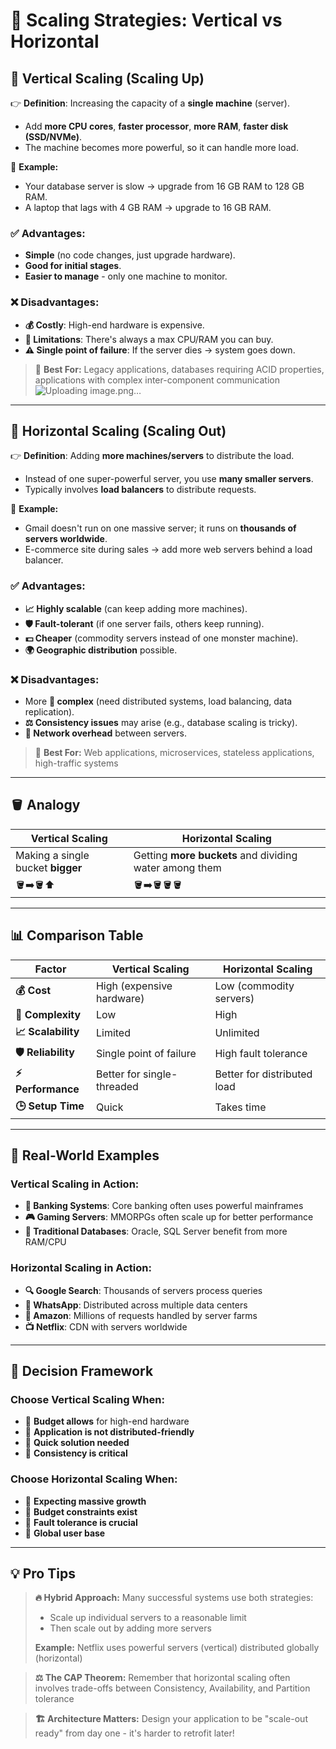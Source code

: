 # 📏 Scaling Strategies: Vertical vs Horizontal

## 🔹 **Vertical Scaling (Scaling Up)**

👉 **Definition**: Increasing the capacity of a **single machine** (server).
* Add **more CPU cores**, **faster processor**, **more RAM**, **faster disk (SSD/NVMe)**.
* The machine becomes more powerful, so it can handle more load.

📌 **Example:**
* Your database server is slow → upgrade from 16 GB RAM to 128 GB RAM.
* A laptop that lags with 4 GB RAM → upgrade to 16 GB RAM.

### ✅ **Advantages**:
* **Simple** (no code changes, just upgrade hardware).
* **Good for initial stages**.
* **Easier to manage** - only one machine to monitor.

### ❌ **Disadvantages**:
* **💰 Costly**: High-end hardware is expensive.
* **🚫 Limitations**: There's always a max CPU/RAM you can buy.
* **⚠️ Single point of failure**: If the server dies → system goes down.

> 🎯 **Best For:** Legacy applications, databases requiring ACID properties, applications with complex inter-component communication
![Uploading image.png…]()

---

## 🔹 **Horizontal Scaling (Scaling Out)**

👉 **Definition**: Adding **more machines/servers** to distribute the load.
* Instead of one super-powerful server, you use **many smaller servers**.
* Typically involves **load balancers** to distribute requests.

📌 **Example:**
* Gmail doesn't run on one massive server; it runs on **thousands of servers worldwide**.
* E-commerce site during sales → add more web servers behind a load balancer.

### ✅ **Advantages**:
* **📈 Highly scalable** (can keep adding more machines).
* **🛡️ Fault-tolerant** (if one server fails, others keep running).
* **💵 Cheaper** (commodity servers instead of one monster machine).
* **🌍 Geographic distribution** possible.

### ❌ **Disadvantages**:
* More **🔧 complex** (need distributed systems, load balancing, data replication).
* **⚖️ Consistency issues** may arise (e.g., database scaling is tricky).
* **🔄 Network overhead** between servers.

> 🎯 **Best For:** Web applications, microservices, stateless applications, high-traffic systems

---

## 🪣 **Analogy**

| **Vertical Scaling** | **Horizontal Scaling** |
|---------------------|------------------------|
| Making a single bucket **bigger** | Getting **more buckets** and dividing water among them |
| 🪣➡️🪣⬆️ | 🪣➡️🪣🪣🪣 |

---

## 📊 **Comparison Table**

| Factor | Vertical Scaling | Horizontal Scaling |
|--------|------------------|-------------------|
| **💰 Cost** | High (expensive hardware) | Low (commodity servers) |
| **🔧 Complexity** | Low | High |
| **📈 Scalability** | Limited | Unlimited |
| **🛡️ Reliability** | Single point of failure | High fault tolerance |
| **⚡ Performance** | Better for single-threaded | Better for distributed load |
| **🕒 Setup Time** | Quick | Takes time |

---

## 🚀 **Real-World Examples**

### **Vertical Scaling in Action:**
* **🏦 Banking Systems**: Core banking often uses powerful mainframes
* **🎮 Gaming Servers**: MMORPGs often scale up for better performance
* **💾 Traditional Databases**: Oracle, SQL Server benefit from more RAM/CPU

### **Horizontal Scaling in Action:**
* **🔍 Google Search**: Thousands of servers process queries
* **📱 WhatsApp**: Distributed across multiple data centers
* **🛒 Amazon**: Millions of requests handled by server farms
* **📺 Netflix**: CDN with servers worldwide

---

## 🎯 **Decision Framework**

### **Choose Vertical Scaling When:**
* 🔹 **Budget allows** for high-end hardware
* 🔹 **Application is not distributed-friendly**
* 🔹 **Quick solution needed**
* 🔹 **Consistency is critical**

### **Choose Horizontal Scaling When:**
* 🔹 **Expecting massive growth**
* 🔹 **Budget constraints exist**
* 🔹 **Fault tolerance is crucial**
* 🔹 **Global user base**

---

## 💡 **Pro Tips**

> **🔥 Hybrid Approach:** Many successful systems use both strategies:
> - Scale up individual servers to a reasonable limit
> - Then scale out by adding more servers
> 
> **Example:** Netflix uses powerful servers (vertical) distributed globally (horizontal)

> **⚖️ The CAP Theorem:** Remember that horizontal scaling often involves trade-offs between Consistency, Availability, and Partition tolerance

> **🏗️ Architecture Matters:** Design your application to be "scale-out ready" from day one - it's harder to retrofit later!
